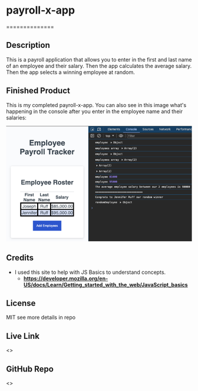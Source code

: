 # payroll-x-app
==============

## Description

This is a payroll application that allows you to enter in the first and last name of an employee and their salary. Then the app calculates the average salary. Then the app selects a winning employee at random. 

## Finished Product 

This is my completed payroll-x-app. You can also see in this image what's happening in the console after you enter in the employee name and their salaries:

!["payroll-x-app"](./assets/payroll-x-screen-shot.png "Company Payroll App")

## Credits

- I used this site to help with JS Basics to understand concepts.
    - **<https://developer.mozilla.org/en-US/docs/Learn/Getting_started_with_the_web/JavaScript_basics>**

## License

MIT see more details in repo

## Live Link

<>

## GitHub Repo

<>